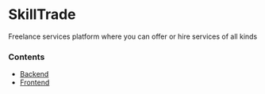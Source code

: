 # SkillTrade
Freelance services platform where you can offer or hire services of all kinds

### Contents
  - [Backend](Backend/)
  - [Frontend](Frontend/)
